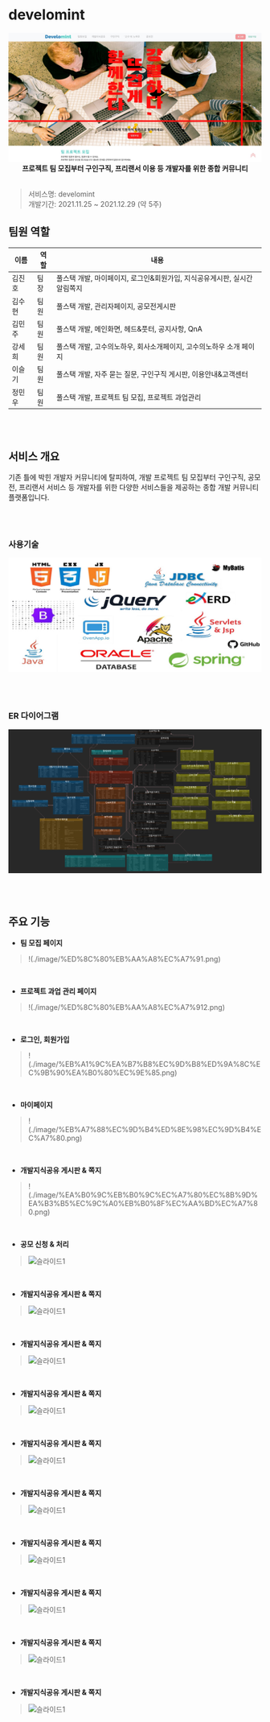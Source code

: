# develomint

<div>
<p align="center">
  <img width="800px;" src="./image/메인화면.jpg" />
  <br/><b>프로젝트 팀 모집부터 구인구직, 프리랜서 이용 등 개발자를 위한 종합 커뮤니티</b>
<br/>  
<br/> 
</p>    
</div>

> 서비스명: develomint      
> 개발기간: 2021.11.25 ~ 2021.12.29 (약 5주)   

## 팀원 역할   
| 이름   | 역할 | 내용                        |
| ------ | ---- | --------------------------- |
| 김진호 | 팀장 | 풀스택 개발, 마이페이지, 로그인&회원가입, 지식공유게시판, 실시간알림쪽지 |
| 김수현 | 팀원 | 풀스택 개발, 관리자페이지, 공모전게시판 |
| 김민주 | 팀원 | 풀스택 개발, 메인화면, 헤드&풋터, 공지사항, QnA |
| 강세희 | 팀원 | 풀스택 개발, 고수의노하우, 회사소개페이지, 고수의노하우 소개 페이지 |
| 이슬기 | 팀원 | 풀스택 개발, 자주 묻는 질문, 구인구직 게시판, 이용안내&고객센터 |
| 정민우 | 팀원 | 풀스택 개발, 프로젝트 팀 모집, 프로젝트 과업관리 |

<br/>  
<br/>    

## 서비스 개요      
기존 틀에 박힌 개발자 커뮤니티에 탈피하여, 개발 프로젝트 팀 모집부터 구인구직, 공모전, 프리랜서 서비스 등 개발자를 위한 다양한 서비스들을 제공하는 종합 개발 커뮤니티 플랫폼입니다.

<br/>  
<br/>

### 사용기술      
![develomint_tech](./image/%EA%B8%B0%EC%88%A0.jpg)

<br/>  
<br/> 

### ER 다이어그램      
![develomint_db](./image/erd.png)

<br/>  
<br/> 

## 주요 기능

* **팀 모집 페이지** 
> !(./image/%ED%8C%80%EB%AA%A8%EC%A7%91.png)

<br/>

* **프로젝트 과업 관리 페이지** 
> !(./image/%ED%8C%80%EB%AA%A8%EC%A7%912.png)

<br/>

* **로그인, 회원가입** 
> !(./image/%EB%A1%9C%EA%B7%B8%EC%9D%B8%ED%9A%8C%EC%9B%90%EA%B0%80%EC%9E%85.png)

<br/>

* **마이페이지** 
> !(./image/%EB%A7%88%EC%9D%B4%ED%8E%98%EC%9D%B4%EC%A7%80.png)

<br/>

* **개발지식공유 게시판 & 쪽지** 
> !(./image/%EA%B0%9C%EB%B0%9C%EC%A7%80%EC%8B%9D%EA%B3%B5%EC%9C%A0%EB%B0%8F%EC%AA%BD%EC%A7%80.png)

<br/>

* **공모 신청 & 처리** 
> ![슬라이드1](./image)

<br/>

* **개발지식공유 게시판 & 쪽지** 
> ![슬라이드1](./image)

<br/>

* **개발지식공유 게시판 & 쪽지** 
> ![슬라이드1](./image)

<br/>

* **개발지식공유 게시판 & 쪽지** 
> ![슬라이드1](./image)

<br/>

* **개발지식공유 게시판 & 쪽지** 
> ![슬라이드1](./image)

<br/>

* **개발지식공유 게시판 & 쪽지** 
> ![슬라이드1](./image)

<br/>

* **개발지식공유 게시판 & 쪽지** 
> ![슬라이드1](./image)

<br/>

* **개발지식공유 게시판 & 쪽지** 
> ![슬라이드1](./image)

<br/>

* **개발지식공유 게시판 & 쪽지** 
> ![슬라이드1](./image)

<br/>

* **개발지식공유 게시판 & 쪽지** 
> ![슬라이드1](./image)

<br/>

